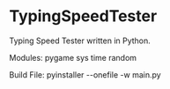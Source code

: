 # TypingSpeedTester
Typing Speed Tester written in Python. 

Modules:
    pygame
    sys
    time
    random


Build File:
pyinstaller --onefile -w main.py